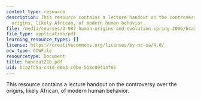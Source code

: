 ```yaml
---
content_type: resource
description: This resource contains a lecture handout on the controversy over the
  origins, likely African, of modern human behavior.
file: /media/courses/3-987-human-origins-and-evolution-spring-2006/bca2fc5ac41de0e3c0be518c09414f65_handout21b.pdf
file_type: application/pdf
learning_resource_types: []
license: https://creativecommons.org/licenses/by-nc-sa/4.0/
ocw_type: OCWFile
resourcetype: Document
title: handout21b.pdf
uid: bca2fc5a-c41d-e0e3-c0be-518c09414f65
---
```

This resource contains a lecture handout on the controversy over the origins, likely African, of modern human behavior.